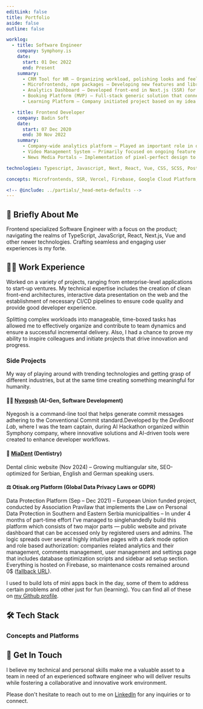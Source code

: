 ```yaml
---
editLink: false
title: Portfolio
aside: false
outline: false

worklog:
  - title: Software Engineer
    company: Symphony.is
    date:
      start: 01 Dec 2022
      end: Present
    summary:
      - CRM Tool for HR – Organizing workload, polishing looks and feels before the rollout.
      - Microfrontends, npm packages – Developing new features and libraries for an enterprise, while taking care of numerous metrics under scrum principles.
      - Analytics Dashboard – Developed front-end in Next.js (SSR) for a dashboard with lots of charts, graphs and filters; interaction-heavy features such as calendar widget with date-range selection, dynamic navigation menu.
      - Booking Platform (MVP) – Full-stack generic solution that connects providers with consumers based on their level of competence.
      - Learning Platform – Company initiated project based on my idea of an in-house cost-free VOD platform for enhanced knowledge-sharing through serving video content and presentations using Google Cloud Platform services as a backend. I took advantage of a fresh start to establish the processes of trunk-based development and kanban. Developed CI/CD pipelines and generously contributed to the project architecture and test coverage.

  - title: Frontend Developer
    company: Badin Soft
    date:
      start: 07 Dec 2020
      end: 30 Nov 2022
    summary:
      - Company-wide analytics platform – Played an important role in developing a live user interaction monitoring platform, where I worked on both the feature development and CI/CD pipeline using Jenkins with Slack notifications. Actively participated in agile meetings, defined user stories and effectively prioritized tasks to ensure efficient delivery.
      - Video Management System – Primarily focused on ongoing feature development, improvements and bug fixes while consistently proposing new technical and product features and offering effective design solutions for new requirements. Other responsibilities included the guarantee of code quality by following the already established CI/CD process.
      - News Media Portals – Implementation of pixel-perfect design to four lookalike media portals.

technologies: Typescript, Javascript, Next, React, Vue, CSS, SCSS, PostCSS, HTML, Vite, Webpack, npm, pnpm, Node, Express, Vitest, Jest, Cypress, VitePress, Zod, Redux, Jotai, Github Actions, Jenkins, Docker, PostgreSQL, Cloud Firestore

concepts: Microfrontends, SSR, Vercel, Firebase, Google Cloud Platform, Google API, SonarQube, Azure Application Insights, GitFlow, Trunk-based Development, CI/CD, Feature Flags, Kanban, Scrum

<!-- @include: ../partials/_head-meta-defaults -->
---
```


<style>
.vp-doc h2 {
  border-top: none;
  padding-top: 0;
  margin-top: 24px;
}
.vp-doc h2 .header-anchor {
  top: 0;
}
</style>
<script setup>
import Timeline from '../.vitepress/components/Timeline.vue'
import TagGroup from '../.vitepress/components/TagGroup.vue'
</script>

## :wave: Briefly About Me

Frontend specialized Software Engineer with a focus on the product; navigating the realms of TypeScript, JavaScript, React, Next.js, Vue and other newer technologies. Crafting seamless and engaging user experiences is my forte.

## :man_technologist: Work Experience

Worked on a variety of projects, ranging from enterprise-level applications to start-up ventures. My technical expertise includes the creation of clean front-end architectures, interactive data presentation on the web and the establishment of necessary CI/CD pipelines to ensure code quality and provide good developer experience.

Splitting complex workloads into manageable, time-boxed tasks has allowed me to effectively organize and contribute to team dynamics and ensure a successful incremental delivery. Also, I had a chance to prove my ability to inspire colleagues and initiate projects that drive innovation and progress.

<Timeline />

### Side Projects

My way of playing around with trending technologies and getting grasp of different industries, but at the same time creating something meaningful for humanity.

#### :technologist: [Nyegosh](https://www.npmjs.com/package/nyegosh) (AI-Gen, Software Development)

Nyegosh is a command-line tool that helps generate commit messages adhering to the Conventional Commit standard.Developed by the *DevBoost Lab*, where I was the team captain, during AI Hackathon organized within Symphony company, where innovative solutions and AI-driven tools were created to enhance developer workflows.

#### :tooth: [MiaDent](https://miadent.rs/en) (Dentistry)

Dental clinic website (Nov 2024) – Growing multiangular site, SEO-optimized for Serbian, English and German speaking users.

#### :balance_scale: Otisak.org Platform (Global Data Privacy Laws or GDPR)

Data Protection Platform (Sep – Dec 2021) – European Union funded project, conducted by Association Pravilaw that implements the Law on Personal Data Protection in Southern and Eastern Serbia municipalities – In under 4 months of part-time effort I've managed to singlehandedly build this platform which consists of two major parts — public website and private dashboard that can be accessed only by registered users and admins. The logic spreads over several highly intuitive pages with a dark mode option and role based authorization: companies related analytics and their management, comments management, user management and settings page that includes database optimization scripts and sidebar ad setup section. Everything is hosted on Firebase, so maintenance costs remained around 0$ ([fallback URL](https://otisak-pravilaw.web.app/)).

I used to build lots of mini apps back in the day, some of them to address certain problems and other just for fun (learning). You can find all of these on [my Github profile](https://github.com/lazarkulasevic).

## :hammer_and_wrench: Tech Stack

<TagGroup frontmatterKey="technologies" />

### Concepts and Platforms

<TagGroup frontmatterKey="concepts" />

## :call_me_hand: Get In Touch

I believe my technical and personal skills make me a valuable asset to a team in need of an experienced software engineer who will deliver results while fostering a collaborative and innovative work environment.

Please don't hesitate to reach out to me on [LinkedIn](https://www.linkedin.com/in/lazarkulasevic/) for any inquiries or to connect.
